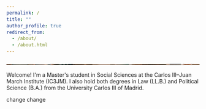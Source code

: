 ```yaml
---
permalink: /
title: ""
author_profile: true
redirect_from: 
  - /about/
  - /about.html
---
```


<img src="/images/cybersyn-room.jpg" width="600" height="3.5">

Welcome! I'm a Master's student in Social Sciences at the Carlos III–Juan March Institute (IC3JM). I also hold both degrees in Law (LL.B.) and Political Science (B.A.) from the University Carlos III of Madrid.

change change

